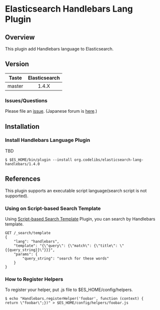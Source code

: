Elasticsearch Handlebars Lang Plugin
=======================

## Overview

This plugin add Handlebars language to Elasticsearch.

## Version

| Taste     | Elasticsearch |
|:---------:|:-------------:|
| master    | 1.4.X         |

### Issues/Questions

Please file an [issue](https://github.com/codelibs/elasticsearch-lang-handlebars/issues "issue").
(Japanese forum is [here](https://github.com/codelibs/codelibs-ja-forum "here").)

## Installation

### Install Handlebars Language Plugin

TBD

    $ $ES_HOME/bin/plugin --install org.codelibs/elasticsearch-lang-handlebars/1.4.0

## References

This plugin supports an executable script language(search script is not supported).

### Using on Script-based Search Template

Using [Script-based Search Template](https://github.com/codelibs/elasticsearch-sstmpl "Script-based Search Template") Plugin, you can search by Handlebars template.

    GET /_search/template
    {
        "lang": "handlebars",
        "template": "{\"query\": {\"match\": {\"title\": \"{{query_string}}\"}}}",
        "params": {
            "query_string": "search for these words"
        }
    }

### How to Register Helpers

To register your helper, put .js file to $ES_HOME/config/helpers.

    $ echo "Handlebars.registerHelper('foobar', function (context) { return \"foobar\";})" > $ES_HOME/config/helpers/foobar.js


